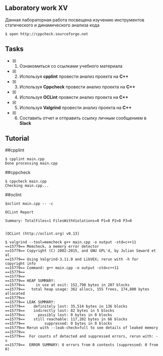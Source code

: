## Laboratory work XV

Данная лабораторная работа посвещена изучению инструментов статического и динамического анализа кода
```ShellSession
$ open http://cppcheck.sourceforge.net
```

## Tasks

- [x] 1. Ознакомиться со ссылками учебного материала
- [x] 2. Используя **cpplint** провести анализ проекта на **C++**
- [x] 3. Используя **Cppcheck** провести анализ проекта на **C++**
- [x] 4. Используя **OCLint** провести анализ проекта на **C++**
- [x] 5. Используя **Valgrind** провести анализ проекта на **C++**
- [x] 6. Составить отчет и отправить ссылку личным сообщением в **Slack**

## Tutorial

##cpplint
```ShellSession
$ cpplint main.cpp
Done processing main.cpp
```
##cppcheck
```ShellSession
$ cppcheck main.cpp
Checking main.cpp...
```

##oclint
```ShellSession
$oclint main.cpp -- -c

OCLint Report

Summary: TotalFiles=1 FilesWithViolations=0 P1=0 P2=0 P3=0 


[OCLint (http://oclint.org) v0.13]
```

```ShellSession
$ valgrind --tool=memcheck g++ main.cpp -o output -std=c++11
==15779== Memcheck, a memory error detector
==15779== Copyright (C) 2002-2015, and GNU GPL'd, by Julian Seward et al.
==15779== Using Valgrind-3.11.0 and LibVEX; rerun with -h for copyright info
==15779== Command: g++ main.cpp -o output -std=c++11
==15779==
==15779==
==15779== HEAP SUMMARY:
==15779==     in use at exit: 152,798 bytes in 207 blocks
==15779==   total heap usage: 362 allocs, 155 frees, 174,800 bytes allocated
==15779==
==15779== LEAK SUMMARY:
==15779==    definitely lost: 35,514 bytes in 136 blocks
==15779==    indirectly lost: 82 bytes in 5 blocks
==15779==      possibly lost: 0 bytes in 0 blocks
==15779==    still reachable: 117,202 bytes in 66 blocks
==15779==         suppressed: 0 bytes in 0 blocks
==15779== Rerun with --leak-check=full to see details of leaked memory
==15779==
==15779==  For counts of detected and suppressed errors, rerun with: -v
==15779==  ERROR SUMMARY: 0 errors from 0 contexts (suppressed: 0 from 0)
```